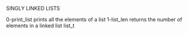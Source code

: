 SINGLY LINKED LISTS

0-print_list
prints all the elements of a list
1-list_len
returns the number of elements in a linked list list_t
